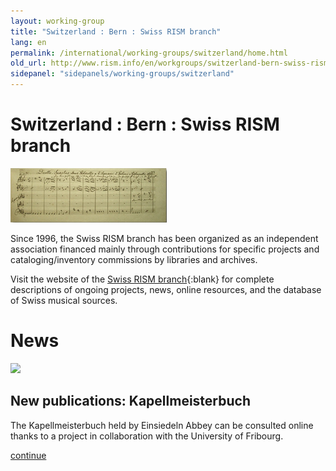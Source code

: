 ```yaml
---
layout: working-group
title: "Switzerland : Bern : Swiss RISM branch"
lang: en
permalink: /international/working-groups/switzerland/home.html
old_url: http://www.rism.info/en/workgroups/switzerland-bern-swiss-rism-branch/home.html
sidepanel: "sidepanels/working-groups/switzerland"
---
```


# Switzerland : Bern : Swiss RISM branch

 ![](/resources-old-website/workgroups-images/csm_zech_pastorello_161e051065.jpg "zech pastorello")

Since 1996, the Swiss RISM branch has been organized as an independent association financed mainly through contributions for specific projects and cataloging/inventory commissions by libraries and archives.

Visit the website of the [Swiss RISM branch](http://www.rism-ch.org/){:blank} for complete descriptions of ongoing projects, news, online resources, and the database of Swiss musical sources.



# News

 ![](/resources-old-website/workgroups-images/csm_kappelmeisterbuch_e4dd5a0aa8.jpg)

## New publications: Kapellmeisterbuch

The Kapellmeisterbuch held by Einsiedeln Abbey can be consulted online thanks to a project in collaboration with the University of Fribourg.

[continue](/en/workgroups/switzerland-bern-swiss-rism-branch/home/newsdetail/article/190/kapellmeisterbuch.html "Kapellmeisterbuch")

<!-- -->